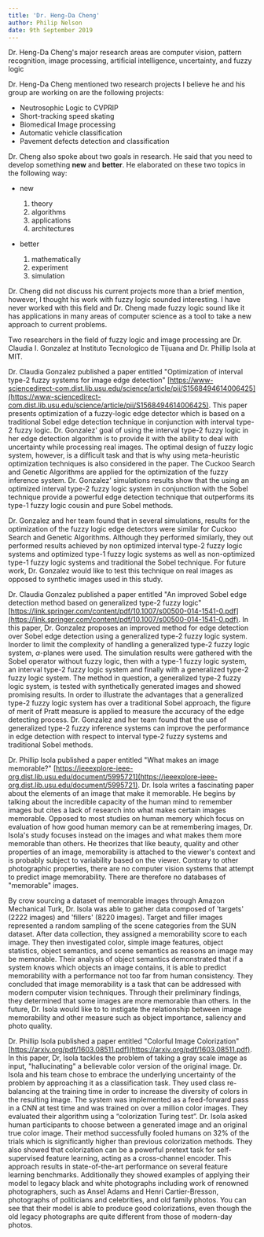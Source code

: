 ```yaml
---
title: 'Dr. Heng-Da Cheng'
author: Philip Nelson
date: 9th September 2019
---
```


Dr. Heng-Da Cheng's major research areas are computer vision, pattern recognition, image processing, artificial intelligence, uncertainty, and fuzzy logic

Dr. Heng-Da Cheng mentioned two research projects I believe he and his group are working on are the following projects:

* Neutrosophic Logic to CVPRIP
* Short-tracking speed skating
* Biomedical Image processing
* Automatic vehicle classification
* Pavement defects detection and classification

Dr. Cheng also spoke about two goals in research. He said that you need to develop something **new** and **better**. He elaborated on these two topics in the following way:

* new
  1. theory
  2. algorithms
  3. applications
  4. architectures

* better
  1. mathematically
  2. experiment
  3. simulation


Dr. Cheng did not discuss his current projects more than a brief mention, however, I thought his work with fuzzy logic sounded interesting. I have never worked with this field and Dr. Cheng made fuzzy logic sound like it has applications in many areas of computer science as a tool to take a new approach to current problems.

Two researchers in the field of fuzzy logic and image processing are Dr. Claudia I. Gonzalez at Instituto Tecnologico de Tijuana and Dr. Phillip Isola at MIT.

Dr. Claudia Gonzalez published a paper entitled "Optimization of interval type-2 fuzzy systems for image edge detection" [https://www-sciencedirect-com.dist.lib.usu.edu/science/article/pii/S1568494614006425](https://www-sciencedirect-com.dist.lib.usu.edu/science/article/pii/S1568494614006425). This paper presents optimization of a fuzzy-logic edge detector which is based on a traditional Sobel edge detection technique in conjunction with interval type-2 fuzzy logic. Dr. Gonzalez' goal of using the interval type-2 fuzzy logic in her edge detection algorithm is to provide it with the ability to deal with uncertainty while processing real images. The optimal design of fuzzy logic system, however, is a difficult task and that is why using meta-heuristic optimization techniques is also considered in the paper. The Cuckoo Search and Genetic Algorithms are applied for the optimization of the fuzzy inference system. Dr. Gonzalez' simulations results show that the using an optimized interval type-2 fuzzy logic system in conjunction with the Sobel technique provide a powerful edge detection technique that outperforms its type-1 fuzzy logic cousin and pure Sobel methods.

Dr. Gonzalez and her team found that in several simulations, results for the optimization of the fuzzy logic edge detectors were similar for Cuckoo Search and Genetic Algorithms. Although they performed similarly, they out performed results achieved by non optimized interval type-2 fuzzy logic systems and optimized type-1 fuzzy logic systems as well as non-optimized type-1 fuzzy logic systems and traditional the Sobel technique. For future work, Dr. Gonzalez would like to test this technique on real images as opposed to synthetic images used in this study.

Dr. Claudia Gonzalez published a paper entitled "An improved Sobel edge detection method based on generalized
type-2 fuzzy logic" [https://link.springer.com/content/pdf/10.1007/s00500-014-1541-0.pdf](https://link.springer.com/content/pdf/10.1007/s00500-014-1541-0.pdf). In this paper, Dr. Gonzalez proposes an improved method for edge detection over Sobel edge detection using a generalized type-2 fuzzy logic system. Inorder to limit the complexity of handling a generalized type-2 fuzzy logic system, $\alpha$-planes were used. The simulation results were gathered with the Sobel operator without fuzzy logic, then with a type-1 fuzzy logic system, an interval type-2 fuzzy logic system and finally with a generalized type-2 fuzzy logic system. The method in question, a generalized type-2 fuzzy logic system, is tested with synthetically generated images and showed promising results. In order to illustrate the advantages that a generalized type-2 fuzzy logic system has over a traditional Sobel approach, the figure of merit of Pratt measure is applied to measure the accuracy of the edge detecting process. Dr. Gonzalez and her team found that the use of generalized type-2 fuzzy inference systems can improve the performance in edge detection with respect to interval type-2 fuzzy systems and traditional Sobel methods.

Dr. Phillip Isola published a paper entitled "What makes an image memorable?" [https://ieeexplore-ieee-org.dist.lib.usu.edu/document/5995721](https://ieeexplore-ieee-org.dist.lib.usu.edu/document/5995721). Dr. Isola writes a fascinating paper about the elements of an image that make it memorable. He begins by talking about the incredible capacity of the human mind to remember images but cites a lack of research into what makes certain images memorable. Opposed to most studies on human memory which focus on evaluation of how good human memory can be at remembering images, Dr. Isola's study focuses instead on the images and what makes them more memorable than others. He theorizes that like beauty, quality and other properties of an image, memorability is attached to the viewer's context and is probably subject to variability based on the viewer. Contrary to other photographic properties, there are no computer vision systems that attempt to predict image memorability. There are therefore no databases of "memorable" images.

By crow sourcing a dataset of memorable images through Amazon Mechanical Turk, Dr. Isola was able to gather data composed of 'targets' (2222 images) and 'fillers' (8220 images). Target and filler images represented a random sampling of the scene categories from the SUN dataset. After data collection, they assigned a memorability score to each image. They then investigated color, simple image features, object statistics, object semantics, and scene semantics as reasons an image may be memorable. Their analysis of object semantics demonstrated that if a system knows which objects an image contains, it is able to predict memorability with a performance not too far from human consistency. They concluded that image memorability is a task that can be addressed with modern computer vision techniques. Through their preliminary findings, they determined that some images are more memorable than others. In the future, Dr. Isola would like to to instigate the relationship between image memorability and other measure such as object importance, saliency and photo quality.

Dr. Phillip Isola published a paper entitled "Colorful Image Colorization" [https://arxiv.org/pdf/1603.08511.pdf](https://arxiv.org/pdf/1603.08511.pdf). In this paper, Dr, Isola tackles the problem of taking a gray scale image as input, "hallucinating" a believable color version of the original image. Dr. Isola and his team chose to embrace the underlying uncertainty of the problem by approaching it as a classification task. They used class re-balancing at the training time in order to increase the diversity of colors in the resulting image. The system was implemented as a feed-forward pass in a CNN at test time and was trained on over a million color images. They evaluated their algorithm using a “colorization Turing test”. Dr. Isola asked human participants to choose between a generated image and an original true color image. Their method successfully fooled humans on 32% of the trials which is significantly higher than previous colorization methods. They also showed that colorization can be a powerful pretext task for self-supervised feature learning, acting as a cross-channel encoder. This approach results in state-of-the-art performance on several feature learning benchmarks. Additionally they showed examples of applying their model to legacy black and white photographs including work of renowned photographers, such as Ansel Adams and Henri Cartier-Bresson, photographs of politicians and celebrities, and old family photos. You can see that their model is able to produce good colorizations, even though the old legacy photographs are quite different from those of modern-day photos.
